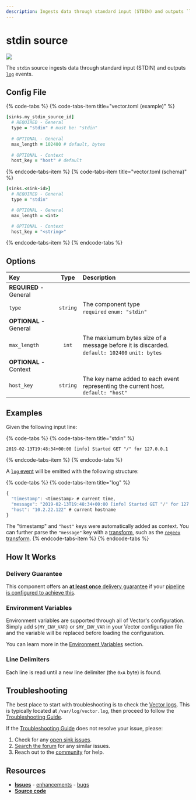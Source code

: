 ```yaml
---
description: Ingests data through standard input (STDIN) and outputs `log` events.
---
```


<!--
     THIS FILE IS AUTOOGENERATED!

     To make changes please edit the template located at:

     scripts/generate/templates/docs/usage/configuration/sources/stdin.md.erb
-->

# stdin source

![][images.stdin_source]


The `stdin` source ingests data through standard input (STDIN) and outputs [`log`][docs.log_event] events.

## Config File

{% code-tabs %}
{% code-tabs-item title="vector.toml (example)" %}
```coffeescript
[sinks.my_stdin_source_id]
  # REQUIRED - General
  type = "stdin" # must be: "stdin"
  
  # OPTIONAL - General
  max_length = 102400 # default, bytes
  
  # OPTIONAL - Context
  host_key = "host" # default
```
{% endcode-tabs-item %}
{% code-tabs-item title="vector.toml (schema)" %}
```coffeescript
[sinks.<sink-id>]
  # REQUIRED - General
  type = "stdin"

  # OPTIONAL - General
  max_length = <int>

  # OPTIONAL - Context
  host_key = "<string>"
```
{% endcode-tabs-item %}
{% endcode-tabs %}

## Options

| Key  | Type  | Description |
|:-----|:-----:|:------------|
| **REQUIRED** - General | | |
| `type` | `string` | The component type<br />`required` `enum: "stdin"` |
| **OPTIONAL** - General | | |
| `max_length` | `int` | The maxiumum bytes size of a message before it is discarded.<br />`default: 102400` `unit: bytes` |
| **OPTIONAL** - Context | | |
| `host_key` | `string` | The key name added to each event representing the current host.<br />`default: "host"` |

## Examples

Given the following input line:

{% code-tabs %}
{% code-tabs-item title="stdin" %}
```
2019-02-13T19:48:34+00:00 [info] Started GET "/" for 127.0.0.1
```
{% endcode-tabs-item %}
{% endcode-tabs %}

A [`log` event][docs.log_event] will be emitted with the following structure:

{% code-tabs %}
{% code-tabs-item title="log" %}
```javascript
{
  "timestamp": <timestamp> # current time,
  "message": "2019-02-13T19:48:34+00:00 [info] Started GET "/" for 127.0.0.1",
  "host": "10.2.22.122" # current hostname
}
```

The "timestamp" and `"host"` keys were automatically added as context. You can further parse the `"message"` key with a [transform][docs.transforms], such as the [`regeex` transform][docs.regex_parser_transform].
{% endcode-tabs-item %}
{% endcode-tabs %}

## How It Works

### Delivery Guarantee

This component offers an [**at least once** delivery guarantee][docs.at_least_once_delivery]
if your [pipeline is configured to achieve this][docs.at_least_once_delivery].

### Environment Variables

Environment variables are supported through all of Vector's configuration.
Simply add `${MY_ENV_VAR}` or `$MY_ENV_VAR` in your Vector configuration file
and the variable will be replaced before loading the configuration.

You can learn more in the [Environment Variables][docs.configuration.environment-variables]
section.

### Line Delimiters

Each line is read until a new line delimiter (the `0xA` byte) is found.

## Troubleshooting

The best place to start with troubleshooting is to check the
[Vector logs][docs.monitoring_logs]. This is typically located at
`/var/log/vector.log`, then proceed to follow the
[Troubleshooting Guide][docs.troubleshooting].

If the [Troubleshooting Guide][docs.troubleshooting] does not resolve your
issue, please:

1. Check for any [open sink issues][url.stdin_source_issues].
2. [Search the forum][url.search_forum] for any similar issues.
2. Reach out to the [community][url.community] for help.

## Resources

* [**Issues**][url.stdin_source_issues] - [enhancements][url.stdin_source_enhancements] - [bugs][url.stdin_source_bugs]
* [**Source code**][url.stdin_source_source]


[docs.at_least_once_delivery]: ../../../about/guarantees.md#at-least-once-delivery
[docs.configuration.environment-variables]: ../../../usage/configuration#environment-variables
[docs.log_event]: ../../../about/data-model.md#log
[docs.monitoring_logs]: ../../../usage/administration/monitoring.md#logs
[docs.regex_parser_transform]: ../../../usage/configuration/transforms/regex_parser.md
[docs.transforms]: ../../../usage/configuration/transforms
[docs.troubleshooting]: ../../../usage/guides/troubleshooting.md
[images.stdin_source]: ../../../assets/stdin-source.svg
[url.community]: https://vector.dev/community
[url.search_forum]: https://forum.vector.dev/search?expanded=true
[url.stdin_source_bugs]: https://github.com/timberio/vector/issues?q=is%3Aopen+is%3Aissue+label%3A%22Source%3A+stdin%22+label%3A%22Type%3A+Bug%22
[url.stdin_source_enhancements]: https://github.com/timberio/vector/issues?q=is%3Aopen+is%3Aissue+label%3A%22Source%3A+stdin%22+label%3A%22Type%3A+Enhancement%22
[url.stdin_source_issues]: https://github.com/timberio/vector/issues?q=is%3Aopen+is%3Aissue+label%3A%22Source%3A+stdin%22
[url.stdin_source_source]: https://github.com/timberio/vector/tree/master/src/sources/stdin.rs
